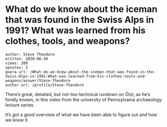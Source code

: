 # What do we know about the iceman that was found in the Swiss Alps in 1991? What was learned from his clothes, tools, and weapons?

	author: Steve Theodore
	written: 2020-06-20
	views: 200
	upvotes: 3
	quora url: /What-do-we-know-about-the-iceman-that-was-found-in-the-Swiss-Alps-in-1991-What-was-learned-from-his-clothes-tools-and-weapons/answer/Steve-Theodore
	author url: /profile/Steve-Theodore


There’s great, detailed, but not-too-technical rundown on Ötzi, as he’s fondly known, in this video from the university of Pennsylvania archaeology lecture series.



It’s got a good overview of what we have been able to figure out and how we know it.

